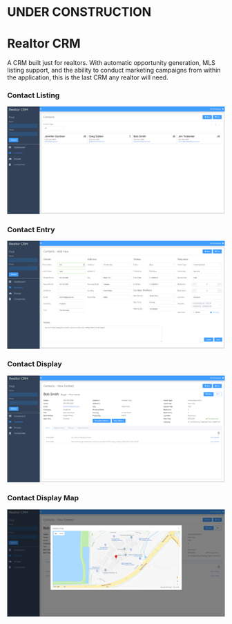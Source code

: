 # UNDER CONSTRUCTION


# Realtor CRM
A CRM built just for realtors. With automatic opportunity generation, MLS listing support, and the ability to conduct marketing campaigns from within the application, this is the last CRM any realtor will need.

### Contact Listing
![Contact Listing](screenshots/Contact%20Listing.png?raw=true)

### Contact Entry
![Contact Entry](screenshots/Contact%20Entry.png?raw=true)

### Contact Display
![Contact Display](screenshots/Contact%20Display.png?raw=true)

### Contact Display Map
![Contact Address Mapping](screenshots/Address%20Mapping.png?raw=true)